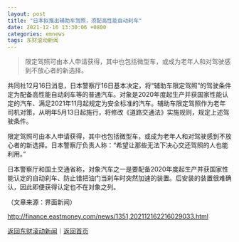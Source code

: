```yaml
---
layout: post
title: "日本拟推出辅助车驾照，须配高性能自动刹车"
date: 2021-12-16 13:30:06 +0800
categories: emnews
tags: 东财滚动新闻
---
```

> 限定驾照可由本人申请获得，其中也包括微型车，或成为老年人和对驾驶感到不放心者的新选择。

<p>共同社12月16日消息，日本警察厅16日基本决定，将“辅助车限定驾照”的驾驶条件定为配备高性能自动刹车等的普通汽车。对象是2020年度起生产并获国家性能认定的汽车、满足2021年11月起规定为安全标准的汽车。辅助车限定驾照作为老年司机对策，从明年5月13日起施行，将修改《道路交通法》实施规则，规定上述驾驶条件。</p>
 <p>限定驾照可由本人申请获得，其中也包括微型车，或成为老年人和对驾驶感到不放心者的新选择。日本警察厅负责人称：“希望让那些无法下决心交还驾照的人也能利用。”</p>
 <p>日本警察厅和国土交通省称，对象汽车之一是要配备2020年度起生产并获国家性能认定的自动刹车、防止错把油门当刹车时突然加速的装置。后安装的装置很难确认，因此即便获得认定也不在对象之列。</p><p class="em_media">（文章来源：界面新闻）</p>

<http://finance.eastmoney.com/news/1351,202112162216029033.html>

[返回东财滚动新闻](//finews.withounder.com/emnews/)｜[返回首页](//finews.withounder.com/)